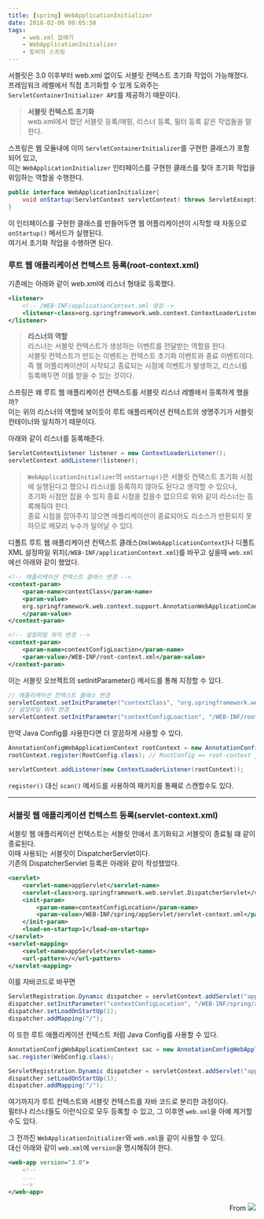 ```yaml
---
title: [spring] WebApplicationInitializer
date: 2018-02-06 00:05:50
tags:
    - web.xml 없애기
    - WebApplicationInitializer
    - 토비의 스프링
---
```


서블릿은 3.0 이후부터 web.xml 없이도 서블릿 컨텍스트 초기화 작업이 가능해졌다.  
프레임워크 레벨에서 직접 초기화할 수 있게 도와주는 `ServletContainerInitializer API`를 제공하기 때문이다.  
> **서블릿 컨텍스트 초기화**  
web.xml에서 했던 서블릿 등록/매핑, 리스너 등록, 필터 등록 같은 작업들을 말한다.  

스프링은 웹 모듈내에 이미 `ServletContainerInitializer`를 구현한 클래스가 포함되어 있고,  
이는 `WebApplicationInitializer` 인터페이스를 구현한 클래스를 찾아 초기화 작업을 위임하는 역할을 수행한다.  
```java
public interface WebApplicationInitializer{
    void onStartup(ServletContext servletContext) throws ServletException;
}
```
이 인터페이스를 구현한 클래스를 만들어두면 웹 어플리케이션이 시작할 때 자동으로 `onStartup()` 메서드가 실행된다.  
여기서 초기화 작업을 수행하면 된다.  

### 루트 웹 애플리케이션 컨텍스트 등록(root-context.xml)
기존에는 아래와 같이 web.xml에 리스너 형태로 등록했다.  
```xml
<listener>
    <!-- /WEB-INF/applicationContext.xml 생성-->
    <listener-class>org.springframework.web.context.ContextLoaderListener</listener-class>    
</listener>
```
> **리스너의 역할**  
리스너는 서블릿 컨텍스트가 생성하는 이벤트를 전달받는 역할을 한다.  
서블릿 컨텍스트가 만드는 이벤트는 컨텍스트 초기화 이벤트와 종료 이벤트이다.  
즉 웹 어플리케이션이 시작되고 종료되는 시점에 이벤트가 발생하고, 리스너를 등록해두면 이를 받을 수 있는 것이다.  

스프링은 왜 루트 웹 애플리케이션 컨텍스트를 서블릿 리스너 레벨에서 등록하게 했을까?  
이는 위의 리스너의 역할에 보이듯이 루트 애플리케이션 컨텍스트의 생명주기가 서블릿 컨테이너와 일치하기 때문이다.  

아래와 같이 리스너를 등록해준다.  
```java
ServletContextListener listener = new ContextLoaderListener();
servletContext.addListener(listener);
```
> `WebApplicationInitializer`의 `onStartup()`은 서블릿 컨텍스트 초기화 시점에 실행된다고 했으니 리스너를 등록하지 않아도 된다고 생각할 수 있으나,  
초기화 시점만 잡을 수 있지 종료 시점을 잡을수 없으므로 위와 같이 리스너는 등록해줘야 한다.  
종료 시점을 잡아주지 않으면 애플리케이션이 종료되어도 리소스가 반환되지 못하므로 메모리 누수가 일어날 수 있다.  

디폴트 루트 웹 애플리케이션 컨텍스트 클래스(`XmlWebApplicationContext`)나 디폴트 XML 설정파일 위치(`/WEB-INF/applicationContext.xml`)를 바꾸고 싶을때 `web.xml`에선 아래와 같이 했었다.  
```xml
<!-- 애플리케이션 컨텍스트 클래스 변경 -->
<context-param>
    <param-name>contextClass</param-name>
    <param-value>
    org.springframework.web.context.support.AnnotationWebApplicationContext
    </param-value>
</context-param>

<!-- 설정파일 위치 변경 -->
<context-param>
    <param-name>contextConfigLoaction</param-name>
    <param-value>/WEB-INF/root-context.xml</param-value>
</context-param>
```
이는 서블릿 오브젝트의 setInitParameter() 메서드를 통해 지정할 수 있다.  
```java
// 애플리케이션 컨텍스트 클래스 변경 
servletContext.setInitParameter("contextClass", "org.springframework.web.context.support.AnnotationWebApplicationContext");
// 설정파일 위치 변경
servletContext.setInitParameter("contextConfigLoaction", "/WEB-INF/root-context.xml");
```

만약 Java Config를 사용한다면 더 깔끔하게 사용할 수 있다.  
```java
AnnotationConfigWebApplicationContext rootContext = new AnnotationConfigWebApplicationContext();
rootContext.register(RootConfig.class); // RootConfig == root-context java config

servletContext.addListener(new ContextLoaderListener(rootContext));
```
`register()` 대신 `scan()` 메서드를 사용하여 패키지를 통째로 스캔할수도 있다.  

---

### 서블릿 웹 애플리케이션 컨텍스트 등록(servlet-context.xml)
서블릿 웹 애플리케이션 컨텍스트는 서블릿 안에서 초기화되고 서블릿이 종료될 떄 같이 종료된다.  
이때 사용되는 서블릿이 DispatcherServlet이다.  
기존의 DispatcherServlet 등록은 아래와 같이 작성했었다.  
```xml
<servlet>
    <servlet-name>appServlet</servlet-name>
    <servlet-class>org.springframework.web.servlet.DispatcherServlet</servlet-class>
    <init-param>
        <param-name>contextConfigLocation</param-name>
        <param-value>/WEB-INF/spring/appServlet/servlet-context.xml</param-value>
    </init-param>
    <load-on-startup>1</load-on-startup>
</servlet>
<servlet-mapping>
    <sevlet-name>appServlet</servlet-name>
    <url-pattern>/</url-pattern>
</servlet-mapping>
```
이를 자바코드로 바꾸면
```java
ServletRegistration.Dynamic dispatcher = servletContext.addServlet("appServlet", new DispatcherServlet());
dispatcher.setInitParameter("contextConfigLocation", "/WEB-INF/spring/appServlet/servlet-context.xml");
dispatcher.setLoadOnStartUp(1);
dispatcher.addMapping("/");
```
이 또한 루트 애플리케이션 컨텍스트 처럼 Java Config를 사용할 수 있다.  
```java
AnnotationConfigWebApplicationContext sac = new AnnotationConfigWebApplicationContext();
sac.register(WebConfig.class);

ServletRegistration.Dynamic dispatcher = servletContext.addServlet("appServlet", new DispatcherServlet(sac));
dispatcher.setLoadOnStartUp(1);
dispatcher.addMapping("/");
```

여기까지가 루트 컨텍스트와 서블릿 컨텍스트를 자바 코드로 분리한 과정이다.  
필터나 리스너들도 이런식으로 모두 등록할 수 있고, 그 이후엔 `web.xml`을 아예 제거할 수도 있다.  

그 전까진 `WebApplicationInitializer`와 `web.xml`을 같이 사용할 수 있다.  
대신 아래와 같이 `web.xml`에 `version`을 명시해줘야 한다.  
```xml
<web-app version="3.0">
    <!-- 
    ....
    -->
</web-app>
```

<div style="text-align: right">
From <img src="https://cloud2.zoolz.com/MyComputers/Images/Image.aspx?q=bT00MDcyNDcma2V5PTI0NzQwNDAxMDkmdHlwZT1sJno9MjAxOC8wOC8wNiAwOTozOA==#width30" style="display:inline-block;"/>
</div>

<!-- more -->